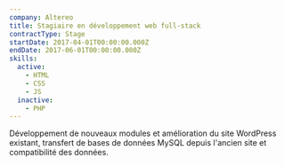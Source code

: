 ```yaml
---
company: Altereo
title: Stagiaire en développement web full-stack
contractType: Stage
startDate: 2017-04-01T00:00:00.000Z
endDate: 2017-06-01T00:00:00.000Z
skills:
  active:
    - HTML
    - CSS
    - JS
  inactive:
    - PHP
---
```


Développement de nouveaux modules et amélioration du site WordPress existant, transfert de bases de données MySQL depuis l'ancien site et compatibilité des données.
